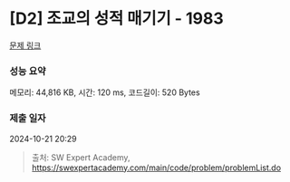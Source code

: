 # [D2] 조교의 성적 매기기 - 1983 

[문제 링크](https://swexpertacademy.com/main/code/problem/problemDetail.do?contestProbId=AV5PwGK6AcIDFAUq) 

### 성능 요약

메모리: 44,816 KB, 시간: 120 ms, 코드길이: 520 Bytes

### 제출 일자

2024-10-21 20:29



> 출처: SW Expert Academy, https://swexpertacademy.com/main/code/problem/problemList.do
